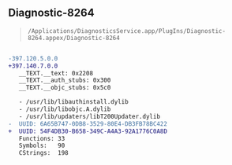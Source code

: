 ## Diagnostic-8264

> `/Applications/DiagnosticsService.app/PlugIns/Diagnostic-8264.appex/Diagnostic-8264`

```diff

-397.120.5.0.0
+397.140.7.0.0
   __TEXT.__text: 0x2208
   __TEXT.__auth_stubs: 0x300
   __TEXT.__objc_stubs: 0x5c0

   - /usr/lib/libauthinstall.dylib
   - /usr/lib/libobjc.A.dylib
   - /usr/lib/updaters/libT200Updater.dylib
-  UUID: 6A65B747-0DB8-3529-80E4-DB3FB78BC422
+  UUID: 54F4DB30-B658-349C-A4A3-92A1776C0A8D
   Functions: 33
   Symbols:   90
   CStrings:  198

```
